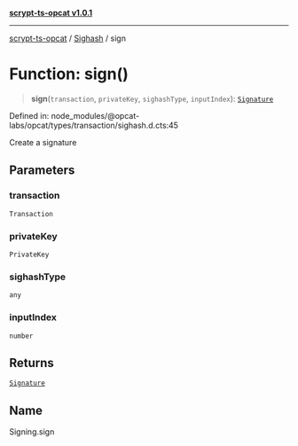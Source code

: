 [**scrypt-ts-opcat v1.0.1**](../../../README.md)

***

[scrypt-ts-opcat](../../../README.md) / [Sighash](../README.md) / sign

# Function: sign()

> **sign**(`transaction`, `privateKey`, `sighashType`, `inputIndex`): [`Signature`](../../crypto/classes/Signature.md)

Defined in: node\_modules/@opcat-labs/opcat/types/transaction/sighash.d.cts:45

Create a signature

## Parameters

### transaction

`Transaction`

### privateKey

`PrivateKey`

### sighashType

`any`

### inputIndex

`number`

## Returns

[`Signature`](../../crypto/classes/Signature.md)

## Name

Signing.sign
